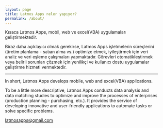 ```yaml
---
layout: page
title: Latmos Apps neler yapıyor?
permalink: /about/
---
```


Kısaca Latmos Apps, mobil, web ve excel(VBA) uygulamaları geliştirmektedir.

Biraz daha açıklayıcı olmak gerekirse, Latmos Apps işletmelerin süreçlerini (üretim planlama - satıan alma vs.) optimize etmek, iyileştirmek için veri analiz ve veri eşleme çalışmaları yapmaktadır. Görevleri otomatikleştirmek veya belirli sorunları çözmek için yenilikçi ve kullanıcı dostu uygulamalar geliştirme hizmeti vermektedir.

----

In short, Latmos Apps develops mobile, web and excel(VBA) applications.

To be a little more descriptive, Latmos Apps conducts data analysis and data matching studies to optimize and improve the processes of enterprises (production planning - purchasing, etc.). It provides the service of developing innovative and user-friendly applications to automate tasks or solve specific problems.



[latmosapps@gmail.com](mailto:latmosapps@gmail.com)
